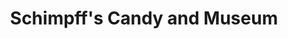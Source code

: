 ---
title: "Schimpff's Candy and Museum"
url: /jeffersonville/schimpffs-candy-and-museum/
shop: Süßwaren
---